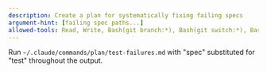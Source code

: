 ```yaml
---
description: Create a plan for systematically fixing failing specs
argument-hint: [failing spec paths...]
allowed-tools: Read, Write, Bash(git branch:*), Bash(git switch:*), Bash(git base-branch:*), Bash(git default-base-branch:*), Bash(date:*)
---
```


Run `~/.claude/commands/plan/test-failures.md` with "spec" substituted for "test" throughout the output.
